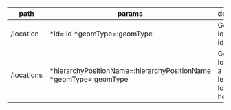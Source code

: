 
| path  |  params  | description  |
|---|---|---|
|  /location  |  *id=:id *geomType=:geomType  |  Get a location by id.  |
|  /locations  |  *hierarchyPositionName=:hierarchyPositionName *geomType=:geomType  |  Get all locations at a specific level in the location heirarchy  |
